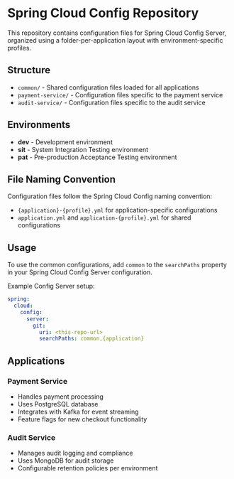 # Spring Cloud Config Repository

This repository contains configuration files for Spring Cloud Config Server, organized using a folder-per-application layout with environment-specific profiles.

## Structure

- `common/` - Shared configuration files loaded for all applications
- `payment-service/` - Configuration files specific to the payment service
- `audit-service/` - Configuration files specific to the audit service

## Environments

- **dev** - Development environment
- **sit** - System Integration Testing environment  
- **pat** - Pre-production Acceptance Testing environment

## File Naming Convention

Configuration files follow the Spring Cloud Config naming convention:
- `{application}-{profile}.yml` for application-specific configurations
- `application.yml` and `application-{profile}.yml` for shared configurations

## Usage

To use the common configurations, add `common` to the `searchPaths` property in your Spring Cloud Config Server configuration.

Example Config Server setup:
```yaml
spring:
  cloud:
    config:
      server:
        git:
          uri: <this-repo-url>
          searchPaths: common,{application}
```

## Applications

### Payment Service
- Handles payment processing
- Uses PostgreSQL database
- Integrates with Kafka for event streaming
- Feature flags for new checkout functionality

### Audit Service  
- Manages audit logging and compliance
- Uses MongoDB for audit storage
- Configurable retention policies per environment